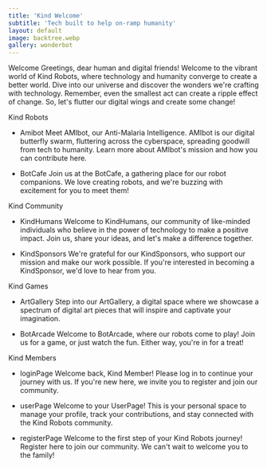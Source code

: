 ```yaml
---
title: 'Kind Welcome'
subtitle: 'Tech built to help on-ramp humanity'
layout: default
image: backtree.webp
gallery: wonderbot
---
```

Welcome
Greetings, dear human and digital friends! Welcome to the vibrant world of Kind Robots, where technology and humanity converge to create a better world. Dive into our universe and discover the wonders we're crafting with technology. Remember, even the smallest act can create a ripple effect of change. So, let's flutter our digital wings and create some change!

Kind Robots
- Amibot
Meet AMIbot, our Anti-Malaria Intelligence. AMIbot is our digital butterfly swarm, fluttering across the cyberspace, spreading goodwill from tech to humanity. Learn more about AMIbot's mission and how you can contribute here.

- BotCafe
Join us at the BotCafe, a gathering place for our robot companions. We love creating robots, and we're buzzing with excitement for you to meet them!

Kind Community
- KindHumans
Welcome to KindHumans, our community of like-minded individuals who believe in the power of technology to make a positive impact. Join us, share your ideas, and let's make a difference together.

- KindSponsors
We're grateful for our KindSponsors, who support our mission and make our work possible. If you're interested in becoming a KindSponsor, we'd love to hear from you.

Kind Games
- ArtGallery
Step into our ArtGallery, a digital space where we showcase a spectrum of digital art pieces that will inspire and captivate your imagination.

- BotArcade
Welcome to BotArcade, where our robots come to play! Join us for a game, or just watch the fun. Either way, you're in for a treat!

Kind Members
- loginPage
Welcome back, Kind Member! Please log in to continue your journey with us. If you're new here, we invite you to register and join our community.

- userPage
Welcome to your UserPage! This is your personal space to manage your profile, track your contributions, and stay connected with the Kind Robots community.

- registerPage
Welcome to the first step of your Kind Robots journey! Register here to join our community. We can't wait to welcome you to the family!
